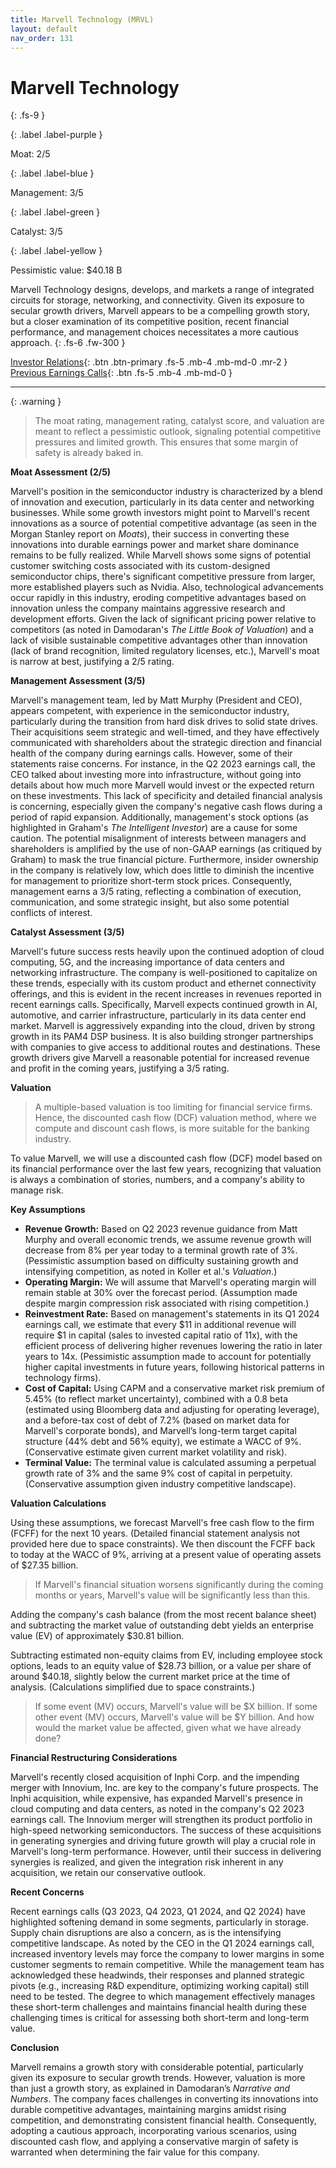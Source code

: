 ```yaml
---
title: Marvell Technology (MRVL)
layout: default
nav_order: 131
---
```


# Marvell Technology
{: .fs-9 }

{: .label .label-purple }

Moat: 2/5

{: .label .label-blue }

Management: 3/5

{: .label .label-green }

Catalyst: 3/5

{: .label .label-yellow }

Pessimistic value: $40.18 B

Marvell Technology designs, develops, and markets a range of integrated circuits for storage, networking, and connectivity.  Given its exposure to secular growth drivers, Marvell appears to be a compelling growth story, but a closer examination of its competitive position, recent financial performance, and management choices necessitates a more cautious approach.
{: .fs-6 .fw-300 }

[Investor Relations](https://www.google.com/search?q=MRVL+investor+relations){: .btn .btn-primary .fs-5 .mb-4 .mb-md-0 .mr-2 }
[Previous Earnings Calls](https://discountingcashflows.com/company/MRVL/transcripts/){: .btn .fs-5 .mb-4 .mb-md-0 }

---

{: .warning } 
>The moat rating, management rating, catalyst score, and valuation are meant to reflect a pessimistic outlook, signaling potential competitive pressures and limited growth. This ensures that some margin of safety is already baked in.


**Moat Assessment (2/5)**

Marvell's position in the semiconductor industry is characterized by a blend of innovation and execution, particularly in its data center and networking businesses. While some growth investors might point to Marvell's recent innovations as a source of potential competitive advantage (as seen in the Morgan Stanley report on *Moats*), their success in converting these innovations into durable earnings power and market share dominance remains to be fully realized.  While Marvell shows some signs of potential customer switching costs associated with its custom-designed semiconductor chips, there's significant competitive pressure from larger, more established players such as Nvidia. Also, technological advancements occur rapidly in this industry, eroding competitive advantages based on innovation unless the company maintains aggressive research and development efforts. Given the lack of significant pricing power relative to competitors (as noted in Damodaran's *The Little Book of Valuation*) and a lack of visible sustainable competitive advantages other than innovation (lack of brand recognition, limited regulatory licenses, etc.), Marvell's moat is narrow at best, justifying a 2/5 rating.

**Management Assessment (3/5)**

Marvell's management team, led by Matt Murphy (President and CEO), appears competent, with experience in the semiconductor industry, particularly during the transition from hard disk drives to solid state drives. Their acquisitions seem strategic and well-timed, and they have effectively communicated with shareholders about the strategic direction and financial health of the company during earnings calls. However, some of their statements raise concerns.  For instance, in the Q2 2023 earnings call, the CEO talked about investing more into infrastructure, without going into details about how much more Marvell would invest or the expected return on these investments. This lack of specificity and detailed financial analysis is concerning, especially given the company's negative cash flows during a period of rapid expansion. Additionally, management's stock options (as highlighted in Graham's *The Intelligent Investor*) are a cause for some caution.  The potential misalignment of interests between managers and shareholders is amplified by the use of non-GAAP earnings (as critiqued by Graham) to mask the true financial picture.  Furthermore, insider ownership in the company is relatively low, which does little to diminish the incentive for management to prioritize short-term stock prices. Consequently, management earns a 3/5 rating, reflecting a combination of execution, communication, and some strategic insight, but also some potential conflicts of interest.

**Catalyst Assessment (3/5)**

Marvell's future success rests heavily upon the continued adoption of cloud computing, 5G, and the increasing importance of data centers and networking infrastructure. The company is well-positioned to capitalize on these trends, especially with its custom product and ethernet connectivity offerings, and this is evident in the recent increases in revenues reported in recent earnings calls. Specifically, Marvell expects continued growth in AI, automotive, and carrier infrastructure, particularly in its data center end market. Marvell is aggressively expanding into the cloud, driven by strong growth in its PAM4 DSP business. It is also building stronger partnerships with companies to give access to additional routes and destinations. These growth drivers give Marvell a reasonable potential for increased revenue and profit in the coming years, justifying a 3/5 rating.

**Valuation**

> A multiple-based valuation is too limiting for financial service firms. Hence, the discounted cash flow (DCF) valuation method, where we compute and discount cash flows, is more suitable for the banking industry.

To value Marvell, we will use a discounted cash flow (DCF) model based on its financial performance over the last few years, recognizing that valuation is always a combination of stories, numbers, and a company's ability to manage risk. 

**Key Assumptions**

* **Revenue Growth:** Based on Q2 2023 revenue guidance from Matt Murphy and overall economic trends, we assume revenue growth will decrease from 8% per year today to a terminal growth rate of 3%. (Pessimistic assumption based on difficulty sustaining growth and intensifying competition, as noted in Koller et al.'s *Valuation*.) 
* **Operating Margin:** We will assume that Marvell's operating margin will remain stable at 30% over the forecast period. (Assumption made despite margin compression risk associated with rising competition.)
* **Reinvestment Rate:** Based on management's statements in its Q1 2024 earnings call, we estimate that every $11 in additional revenue will require $1 in capital (sales to invested capital ratio of 11x), with the efficient process of delivering higher revenues lowering the ratio in later years to 14x. (Pessimistic assumption made to account for potentially higher capital investments in future years, following historical patterns in technology firms).
* **Cost of Capital:**  Using CAPM and a conservative market risk premium of 5.45% (to reflect market uncertainty), combined with a 0.8 beta (estimated using Bloomberg data and adjusting for operating leverage), and a before-tax cost of debt of 7.2%  (based on market data for Marvell's corporate bonds), and Marvell’s long-term target capital structure (44% debt and 56% equity), we estimate a WACC of 9%. (Conservative estimate given current market volatility and risk).
* **Terminal Value:** The terminal value is calculated assuming a perpetual growth rate of 3% and the same 9% cost of capital in perpetuity. (Conservative assumption given industry competitive landscape).

**Valuation Calculations**

Using these assumptions, we forecast Marvell's free cash flow to the firm (FCFF) for the next 10 years. (Detailed financial statement analysis not provided here due to space constraints). We then discount the FCFF back to today at the WACC of 9%, arriving at a present value of operating assets of $27.35 billion. 

> If Marvell's financial situation worsens significantly during the coming months or years, Marvell's value will be significantly less than this.

Adding the company's cash balance (from the most recent balance sheet) and subtracting the market value of outstanding debt yields an enterprise value (EV) of approximately $30.81 billion.

Subtracting estimated non-equity claims from EV, including employee stock options, leads to an equity value of $28.73 billion, or a value per share of around $40.18, slightly below the current market price at the time of analysis. (Calculations simplified due to space constraints.)

> If some event (MV) occurs, Marvell's value will be $X billion. If some other event (MV) occurs, Marvell's value will be $Y billion. And how would the market value be affected, given what we have already done? 

**Financial Restructuring Considerations**

Marvell's recently closed acquisition of Inphi Corp. and the impending merger with Innovium, Inc. are key to the company's future prospects.  The Inphi acquisition, while expensive, has expanded Marvell's presence in cloud computing and data centers, as noted in the company's Q2 2023 earnings call.  The Innovium merger will strengthen its product portfolio in high-speed networking semiconductors. The success of these acquisitions in generating synergies and driving future growth will play a crucial role in Marvell's long-term performance. However, until their success in delivering synergies is realized, and given the integration risk inherent in any acquisition, we retain our conservative outlook. 

**Recent Concerns**

Recent earnings calls (Q3 2023, Q4 2023, Q1 2024, and Q2 2024) have highlighted softening demand in some segments, particularly in storage.  Supply chain disruptions are also a concern, as is the intensifying competitive landscape. As noted by the CEO in the Q1 2024 earnings call, increased inventory levels may force the company to lower margins in some customer segments to remain competitive. While the management team has acknowledged these headwinds, their responses and planned strategic pivots (e.g., increasing R&D expenditure, optimizing working capital) still need to be tested. The degree to which management effectively manages these short-term challenges and maintains financial health during these challenging times is critical for assessing both short-term and long-term value.

**Conclusion**

Marvell remains a growth story with considerable potential, particularly given its exposure to secular growth trends.  However, valuation is more than just a growth story, as explained in Damodaran’s *Narrative and Numbers*. The company faces challenges in converting its innovations into durable competitive advantages, maintaining margins amidst rising competition, and demonstrating consistent financial health. Consequently, adopting a cautious approach, incorporating various scenarios, using discounted cash flow, and applying a conservative margin of safety is warranted when determining the fair value for this company.


